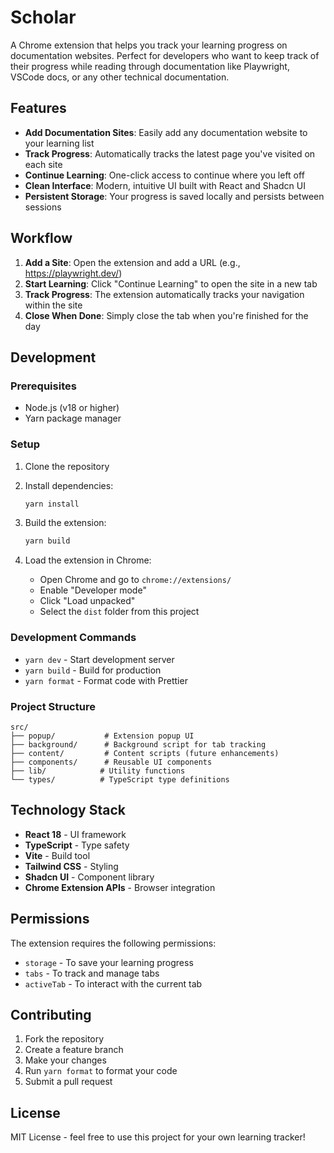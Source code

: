 # Scholar

A Chrome extension that helps you track your learning progress on documentation
websites. Perfect for developers who want to keep track of their progress while
reading through documentation like Playwright, VSCode docs, or any other
technical documentation.

## Features

- **Add Documentation Sites**: Easily add any documentation website to your
  learning list
- **Track Progress**: Automatically tracks the latest page you've visited on
  each site
- **Continue Learning**: One-click access to continue where you left off
- **Clean Interface**: Modern, intuitive UI built with React and Shadcn UI
- **Persistent Storage**: Your progress is saved locally and persists between
  sessions

## Workflow

1. **Add a Site**: Open the extension and add a URL (e.g.,
   https://playwright.dev/)
2. **Start Learning**: Click "Continue Learning" to open the site in a new tab
3. **Track Progress**: The extension automatically tracks your navigation within
   the site
4. **Close When Done**: Simply close the tab when you're finished for the day

## Development

### Prerequisites

- Node.js (v18 or higher)
- Yarn package manager

### Setup

1. Clone the repository
2. Install dependencies:

   ```bash
   yarn install
   ```

3. Build the extension:

   ```bash
   yarn build
   ```

4. Load the extension in Chrome:
   - Open Chrome and go to `chrome://extensions/`
   - Enable "Developer mode"
   - Click "Load unpacked"
   - Select the `dist` folder from this project

### Development Commands

- `yarn dev` - Start development server
- `yarn build` - Build for production
- `yarn format` - Format code with Prettier

### Project Structure

```
src/
├── popup/           # Extension popup UI
├── background/      # Background script for tab tracking
├── content/         # Content scripts (future enhancements)
├── components/      # Reusable UI components
├── lib/            # Utility functions
└── types/          # TypeScript type definitions
```

## Technology Stack

- **React 18** - UI framework
- **TypeScript** - Type safety
- **Vite** - Build tool
- **Tailwind CSS** - Styling
- **Shadcn UI** - Component library
- **Chrome Extension APIs** - Browser integration

## Permissions

The extension requires the following permissions:

- `storage` - To save your learning progress
- `tabs` - To track and manage tabs
- `activeTab` - To interact with the current tab

## Contributing

1. Fork the repository
2. Create a feature branch
3. Make your changes
4. Run `yarn format` to format your code
5. Submit a pull request

## License

MIT License - feel free to use this project for your own learning tracker!
